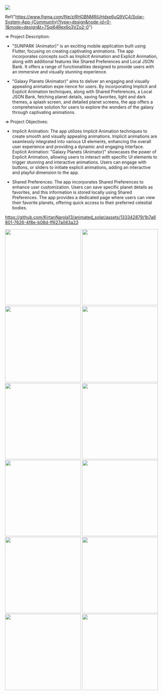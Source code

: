 <img src="https://github.com/user-attachments/assets/45c150fc-9713-46cc-8d44-dcdcfe1438d1">

Ref("https://www.figma.com/file/ziRHGBNMRiUHdsp6uQ9VC4/Solar-System-App-(Community)?type=design&node-id=0-1&mode=design&t=7Sqi64Rex6o3VZo2-0")


=> Project Description:

   - "SUNPARK (Animator)" is an exciting mobile application built using Flutter, focusing on
  creating captivating animations. The app incorporates concepts such as Implicit Animation and
  Explicit Animation, along with additional features like Shared Preferences and Local JSON
  Bank. It offers a range of functionalities designed to provide users with an immersive and
  visually stunning experience.
  
   - "Galaxy Planets (Animator)" aims to deliver an engaging and visually appealing animation
  expe  rience for users. By incorporating Implicit and Explicit Animation techniques, along with
  Shared Preferences, a Local JSON Bank, fetching planet details, saving favorites, light and dark
  themes, a splash screen, and detailed planet screens, the app offers a comprehensive solution for
  users to explore the wonders of the galaxy through captivating animations.

=> Project Objectives:

   - Implicit Animation: The app utilizes Implicit Animation techniques to create smooth and
  visually appealing animations. Implicit animations are seamlessly integrated into various UI
  elements, enhancing the overall user experience and providing a dynamic and engaging interface.
  Explicit Animation: "Galaxy Planets (Animator)" showcases the power of Explicit Animation,
  allowing users to interact with specific UI elements to trigger stunning and interactive
  animations. Users can engage with buttons, or sliders to initiate explicit animations, adding an
  interactive and playful dimension to the app.
  
   - Shared Preferences: The app incorporates Shared Preferences to enhance user customization.
  Users can save specific planet details as favorites, and this information is stored locally using
  Shared Preferences. The app provides a dedicated page where users can view their favorite
  planets, offering quick access to their preferred celestial bodies.


https://github.com/KirtanNarola13/animated_solar/assets/133342879/1b7a6801-7626-4f8e-b08d-ff627a063a23




  <img src="https://github.com/KirtanNarola13/animated_solar/assets/133342879/dc1ed623-551a-4e79-af37-1c2e049dcf46" width="250">
  <img src="https://github.com/KirtanNarola13/animated_solar/assets/133342879/0dfdfdad-41bf-425d-b666-5f67de4111e4" width="250">
  <img src="https://github.com/KirtanNarola13/animated_solar/assets/133342879/ab6189f8-f704-4700-b344-ec0453dca6f0" width="250">
  <img src="https://github.com/KirtanNarola13/animated_solar/assets/133342879/05485653-782f-4b1f-9a7e-4dde5cdd48aa" width="250">
  <img src="https://github.com/KirtanNarola13/animated_solar/assets/133342879/dbb14e91-fc93-40bd-8ea7-f63f12d12fbb" width="250">
  <img src="https://github.com/KirtanNarola13/animated_solar/assets/133342879/28de4490-314f-4641-82c1-1b8577da08bc" width="250">
  <img src="https://github.com/KirtanNarola13/animated_solar/assets/133342879/13beca6b-2423-4533-a012-473e61773922" width="250">
  <img src="https://github.com/KirtanNarola13/animated_solar/assets/133342879/92d519ac-92b2-4f50-bc12-7856c0e81135" width="250">
  <img src="https://github.com/KirtanNarola13/animated_solar/assets/133342879/4d60bb46-719e-4f0d-9bcd-0d98ad5cd815" width="250">
  <img src="https://github.com/KirtanNarola13/animated_solar/assets/133342879/bbadbc11-73f6-49f3-8d87-13ce240fe643" width="250">
  <img src="https://github.com/KirtanNarola13/animated_solar/assets/133342879/49bd2375-c9dd-432c-9e30-5bf73ae4120e" width="250">
  <img src="https://github.com/KirtanNarola13/animated_solar/assets/133342879/1c60487d-36c0-4232-86a6-6df794f54265" width="250">
  
